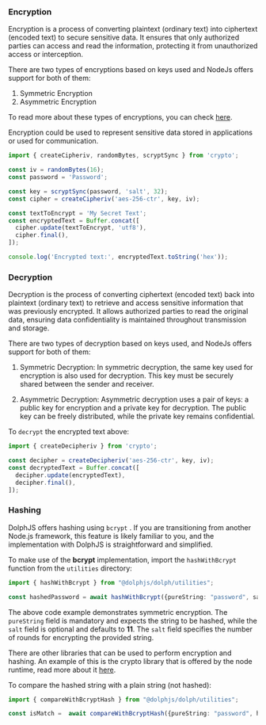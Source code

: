 ### Encryption

Encryption is a process of converting plaintext (ordinary text) into ciphertext (encoded text) to secure sensitive data. It ensures that only authorized parties can access and read the information, protecting it from unauthorized access or interception.

There are two types of encryptions based on keys used and NodeJs offers support for both of them:

1. Symmetric Encryption
2. Asymmetric Encryption

To read more about these types of encryptions, you can check [here](https://www.freecodecamp.org/news/encryption-explained-in-plain-english/).

Encryption could be used to represent sensitive data stored in applications or used for communication.

```typescript
import { createCipheriv, randomBytes, scryptSync } from 'crypto';

const iv = randomBytes(16);
const password = 'Password';

const key = scryptSync(password, 'salt', 32);
const cipher = createCipheriv('aes-256-ctr', key, iv);

const textToEncrypt = 'My Secret Text';
const encryptedText = Buffer.concat([
  cipher.update(textToEncrypt, 'utf8'),
  cipher.final(),
]);

console.log('Encrypted text:', encryptedText.toString('hex'));

```

### Decryption

Decryption is the process of converting ciphertext (encoded text) back into plaintext (ordinary text) to retrieve and access sensitive information that was previously encrypted. It allows authorized parties to read the original data, ensuring data confidentiality is maintained throughout transmission and storage.

There are two types of decryption based on keys used, and NodeJs offers support for both of them:

1. Symmetric Decryption: In symmetric decryption, the same key used for encryption is also used for decryption. This key must be securely shared between the sender and receiver.

2. Asymmetric Decryption: Asymmetric decryption uses a pair of keys: a public key for encryption and a private key for decryption. The public key can be freely distributed, while the private key remains confidential.

To `decrypt` the encrypted text above:  

```typescript
import { createDecipheriv } from 'crypto';

const decipher = createDecipheriv('aes-256-ctr', key, iv);
const decryptedText = Buffer.concat([
  decipher.update(encryptedText),
  decipher.final(),
]);
```

### Hashing

DolphJS offers hashing using `bcrypt` . If you are transitioning from another Node.js framework, this feature is likely familiar to you, and the implementation with DolphJS is straightforward and simplified.

To make use of the **bcrypt** implementation, import the `hashWithBcrypt` function from the `utilities` directory:

```typescript
import { hashWithBcrypt } from "@dolphjs/dolph/utilities";

const hashedPassword = await hashWithBcrypt({pureString: "password", salt: 11});
```

The above code example demonstrates symmetric encryption. The `pureString` field is mandatory and expects the string to be hashed, while the `salt` field is optional and defaults to **11**. The `salt` field specifies the number of rounds for encrypting the provided string.

There are other libraries that can be used to perform encryption and hashing. An example of this is the crypto library that is offered by the node runtime, read more about it [here](https://nodejs.org/api/crypto.html).

To compare the hashed string with a plain string (not hashed):

```typescript
import { compareWithBcryptHash } from "@dolphjs/dolph/utilities";

const isMatch =  await compareWithBcryptHash({pureString: "password", hashString: hashedPassword })
```

